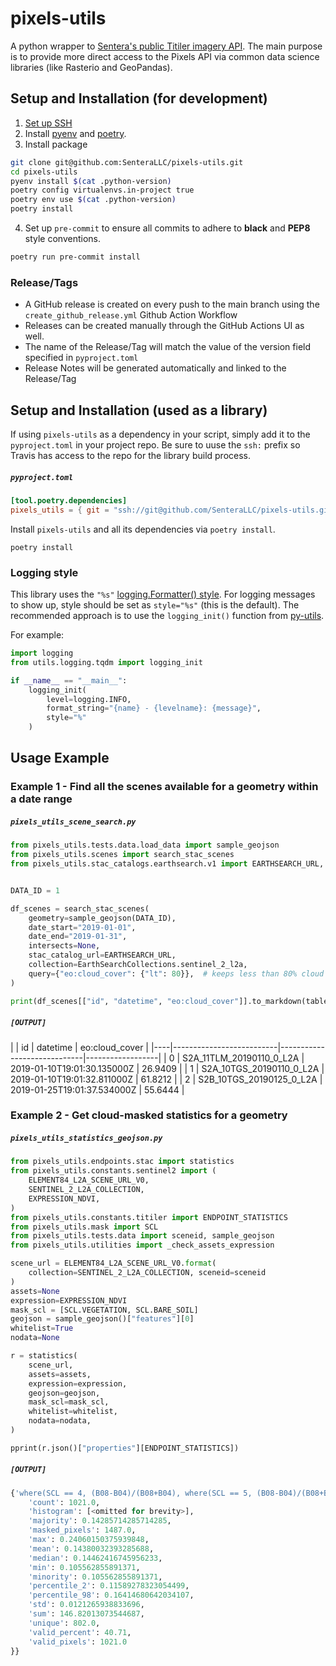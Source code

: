 # pixels-utils

A python wrapper to [Sentera's public Titiler imagery API](https://pixels.sentera.com). The main purpose is to provide more direct access to the Pixels API via common data science libraries (like Rasterio and GeoPandas).

## Setup and Installation (for development)
1) [Set up SSH](https://github.com/SenteraLLC/install-instructions/blob/master/ssh_setup.md)
2) Install [pyenv](https://github.com/SenteraLLC/install-instructions/blob/master/pyenv.md) and [poetry](https://python-poetry.org/docs/#installation).
3) Install package
``` bash
git clone git@github.com:SenteraLLC/pixels-utils.git
cd pixels-utils
pyenv install $(cat .python-version)
poetry config virtualenvs.in-project true
poetry env use $(cat .python-version)
poetry install
```
4) Set up `pre-commit` to ensure all commits to adhere to **black** and **PEP8** style conventions.
``` bash
poetry run pre-commit install
```
### Release/Tags
- A GitHub release is created on every push to the main branch using the `create_github_release.yml` Github Action Workflow
- Releases can be created manually through the GitHub Actions UI as well.
- The name of the Release/Tag will match the value of the version field specified in `pyproject.toml`
- Release Notes will be generated automatically and linked to the Release/Tag

## Setup and Installation (used as a library)
If using `pixels-utils` as a dependency in your script, simply add it to the `pyproject.toml` in your project repo. Be sure to uuse the `ssh:` prefix so Travis has access to the repo for the library build process.

<h5 a><strong><code>pyproject.toml</code></strong></h5>

``` toml
[tool.poetry.dependencies]
pixels_utils = { git = "ssh://git@github.com/SenteraLLC/pixels-utils.git", branch = "main", extras = ["rasterio"]}
```

Install `pixels-utils` and all its dependencies via `poetry install`.

``` console
poetry install
```

### Logging style
This library uses the `"%s"` [logging.Formatter() style](https://docs.python.org/3/library/logging.html#logging.Formatter). For logging messages to show up, style should be set as `style="%s"` (this is the default). The recommended approach is to use the `logging_init()` function from [py-utils](https://github.com/SenteraLLC/py-utils).

For example:

``` python
import logging
from utils.logging.tqdm import logging_init

if __name__ == "__main__":
    logging_init(
        level=logging.INFO,
        format_string="{name} - {levelname}: {message}",
        style="%"
    )
```

## Usage Example

### Example 1 - Find all the scenes available for a geometry within a date range

<h5 a><strong><code>pixels_utils_scene_search.py</code></strong></h5>

```python
from pixels_utils.tests.data.load_data import sample_geojson
from pixels_utils.scenes import search_stac_scenes
from pixels_utils.stac_catalogs.earthsearch.v1 import EARTHSEARCH_URL, EarthSearchCollections


DATA_ID = 1

df_scenes = search_stac_scenes(
    geometry=sample_geojson(DATA_ID),
    date_start="2019-01-01",
    date_end="2019-01-31",
    intersects=None,
    stac_catalog_url=EARTHSEARCH_URL,
    collection=EarthSearchCollections.sentinel_2_l2a,
    query={"eo:cloud_cover": {"lt": 80}},  # keeps less than 80% cloud cover
)

print(df_scenes[["id", "datetime", "eo:cloud_cover"]].to_markdown(tablefmt="pipe"))
```

<h5 a><code>[OUTPUT]</code></h5>
|    | id                       | datetime                    |   eo:cloud_cover |
|----|--------------------------|-----------------------------|------------------|
|  0 | S2A_11TLM_20190110_0_L2A | 2019-01-10T19:01:30.135000Z |          26.9409 |
|  1 | S2A_10TGS_20190110_0_L2A | 2019-01-10T19:01:32.811000Z |          61.8212 |
|  2 | S2B_10TGS_20190125_0_L2A | 2019-01-25T19:01:37.534000Z |          55.6444 |


### Example 2 - Get cloud-masked statistics for a geometry

<h5 a><strong><code>pixels_utils_statistics_geojson.py</code></strong></h5>

``` python
from pixels_utils.endpoints.stac import statistics
from pixels_utils.constants.sentinel2 import (
    ELEMENT84_L2A_SCENE_URL_V0,
    SENTINEL_2_L2A_COLLECTION,
    EXPRESSION_NDVI,
)
from pixels_utils.constants.titiler import ENDPOINT_STATISTICS
from pixels_utils.mask import SCL
from pixels_utils.tests.data import sceneid, sample_geojson
from pixels_utils.utilities import _check_assets_expression

scene_url = ELEMENT84_L2A_SCENE_URL_V0.format(
    collection=SENTINEL_2_L2A_COLLECTION, sceneid=sceneid
)
assets=None
expression=EXPRESSION_NDVI
mask_scl = [SCL.VEGETATION, SCL.BARE_SOIL]
geojson = sample_geojson()["features"][0]
whitelist=True
nodata=None

r = statistics(
    scene_url,
    assets=assets,
    expression=expression,
    geojson=geojson,
    mask_scl=mask_scl,
    whitelist=whitelist,
    nodata=nodata,
)

pprint(r.json()["properties"][ENDPOINT_STATISTICS])
```

<h5 a><code>[OUTPUT]</code></h5>

``` python
{'where(SCL == 4, (B08-B04)/(B08+B04), where(SCL == 5, (B08-B04)/(B08+B04), 0.0))': {
    'count': 1021.0,
    'histogram': [<omitted for brevity>],
    'majority': 0.14285714285714285,
    'masked_pixels': 1487.0,
    'max': 0.24060150375939848,
    'mean': 0.14380032393285688,
    'median': 0.14462416745956233,
    'min': 0.105562855891371,
    'minority': 0.105562855891371,
    'percentile_2': 0.11589278323054499,
    'percentile_98': 0.16414680642034107,
    'std': 0.0121265938833696,
    'sum': 146.82013073544687,
    'unique': 802.0,
    'valid_percent': 40.71,
    'valid_pixels': 1021.0
}}
```
